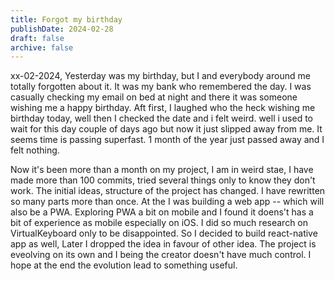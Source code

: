 ```yaml
---
title: Forgot my birthday
publishDate: 2024-02-28
draft: false
archive: false
---
```


xx-02-2024, Yesterday was my birthday, but I and everybody around me totally forgotten about it. It was my bank who remembered the day. I was casually checking my email on bed at night and there it was someone wishing me a happy birthday. Aft first, I laughed who the heck wishing me birthday today, well then I checked the date and i felt weird. well i used to wait for this day couple of days ago but now it just slipped away from me. It seems time is passing superfast. 1 month of the year just passed away and I felt nothing.

Now it's been more than a month on my project, I am in weird stae, I have made more than 100 commits, tried several things only to know they don't work. The initial ideas, structure of the project has changed. I have rewritten so many parts more than once. At the I was building a web app -- which will also be a PWA. Exploring PWA a bit on mobile and I found it doens't has a bit of experience as mobile especially on iOS. I did so much research on VirtualKeyboard only to be disappointed. So I decided to build react-native app as well, Later I dropped the idea in favour of other idea. The project is eveolving on its own and I being the creator doesn't have much control. I hope at the end the evolution lead to something useful.
